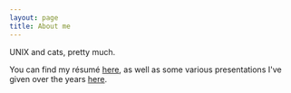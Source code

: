```yaml
---
layout: page
title: About me
---
```


UNIX and cats, pretty much.

You can find my résumé <a href="http://redundancy.redundancy.org/resume.pdf">here</a>, as well as some various presentations I've given over the years <a href="https://github.com/lxcode/publications">here</a>.

